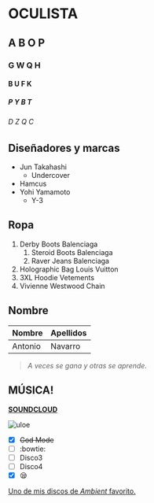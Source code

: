 # OCULISTA <!--H1-->

## A B O P <!--h2-->
### G W Q H <!--h3-->
#### B U F K <!--h4-->
##### P Y B T <!--h5-->
###### D Z Q C <!--h6-->


## Diseñadores y marcas
* Jun Takahashi 
  * Undercover
* Hamcus
* Yohi Yamamoto
  * Y-3
  
## Ropa

1. Derby Boots Balenciaga
   1. Steroid Boots Balenciaga
   2. Raver Jeans Balenciaga
2. Holographic Bag Louis Vuitton
3. 3XL Hoodie Vetements
4. Vivienne Westwood Chain

## Nombre

|Nombre|Apellidos|
|------|---------|
|Antonio|Navarro|  



> *A veces se gana y otras se aprende.*

## MÚSICA! 

[**SOUNDCLOUD**](https://soundcloud.com/uloee)


![uloe](https://images.genius.com/207376ce761cdbbbb997ee6e14552a69.300x300x1.jpg "Ａ ｅ ｓ ｔ ｅ ｔ ｈ ｉ ｃ")

* [x] ~~God Mode~~
* [ ] :bowtie:
* [ ] Disco3
* [ ] Disco4
* [x] :sleepy:

<a href="https://www.youtube.com/watch?v=-CzO2yqmG9U">Uno de mis discos de *Ambient* favorito.
